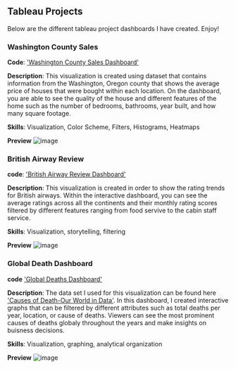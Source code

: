 ## Tableau Projects
Below are the different tableau project dashboards I have created. Enjoy!

### Washington County Sales

**Code**: ['Washington County Sales Dashboard'](https://public.tableau.com/shared/2CMX6Y7ZM?:display_count=n&:origin=viz_share_link)

**Description**: This visualization is created using dataset that contains information from the Washington, Oregon county that shows the average price of houses that were bought within each location. On the dashboard, you are able to see the quality of the house and different features of the home such as the number of bedrooms, bathrooms, year built, and how many square footage.

**Skills**: Visualization, Color Scheme, Filters, Histograms, Heatmaps

**Preview**
![image](https://github.com/CavCed/DataAnalyticsPortfolio/assets/154090883/eeaeca55-77c3-4ccd-8ecc-dc29a9bd9ce5)



### British Airway Review

**code**: ['British Airway Review Dashboard'](https://public.tableau.com/views/BritishAirwayReviews_17073542347010/Dashboard1?:language=en-US&:sid=&:display_count=n&:origin=viz_share_link)

**Description**: This visualization is created in order to show the rating trends for British airways. Within the interactive dashboard, you can see the average ratings across all the continents and their monthly rating scores filtered by different features ranging from food servive to the cabin staff service.

**Skills**: Visualization, storytelling, filtering 

**Preview**
![image](https://github.com/CavCed/DataAnalyticsPortfolio/assets/154090883/017a0127-e5bf-4c00-b73b-068a3261dc2a)

### Global Death Dashboard

**code** ['Global Deaths Dashboard'](https://public.tableau.com/views/GlobalDeaths_17103647263140/Dashboard1?:language=en-US&:sid=&:display_count=n&:origin=viz_share_link)

**Description**: The data set I used for this visualization can be found here ['Causes of Death-Our World in Data'](https://www.kaggle.com/datasets/ivanchvez/causes-of-death-our-world-in-data). In this dashboard, I created interactive graphs that can be filtered by different attributes such as total deaths per year, location, or cause of deaths. Viewers can see the most prominent causes of deaths globaly throughout the years and make insights on buisness decisions.

**Skills**: Visualization, graphing, analytical organization

**Preview**
![image](https://github.com/CavCed/Data-Analytics-Portfolio/assets/154090883/088ae098-06c0-4982-9218-e18e6ef41c5c)

